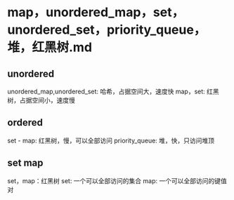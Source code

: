 # map，unordered_map，set，unordered_set，priority_queue，堆，红黑树.md

## unordered
unordered_map,unordered_set: 哈希，占据空间大，速度快
map，set: 红黑树，占据空间小，速度慢

## ordered
set - map: 红黑树，慢，可以全部访问
priority_queue: 堆，快，只访问堆顶

## set map
set，map：红黑树
set: 一个可以全部访问的集合
map: 一个可以全部访问的键值对